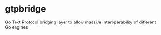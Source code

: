 gtpbridge
=========

Go Text Protocol bridging layer to allow massive interoperability of different Go engines